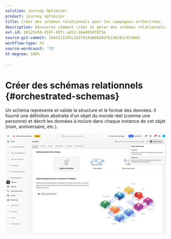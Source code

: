 ```yaml
---
solution: Journey Optimizer
product: journey optimizer
title: Créer des schémas relationnels pour les campagnes orchestrées
description: Découvrez comment créer et gérer des schémas relationnels pour vos campagnes orchestrées
exl-id: b0125a50-d187-49fc-ad12-bbe6650f8f1e
source-git-commit: 3a44111345c1627610a6b026d7b19b281c4538d3
workflow-type: ht
source-wordcount: '72'
ht-degree: 100%

---
```



# Créer des schémas relationnels {#orchestrated-schemas}

Un schéma représente et valide la structure et le format des données. Il fournit une définition abstraite d’un objet du monde réel (comme une personne) et décrit les données à inclure dans chaque instance de cet objet (nom, anniversaire, etc.).

![Bouton Créer un schéma avec l’option Relationnel sélectionnée](assets/create-relational-schema.png)

